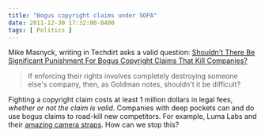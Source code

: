 ```yaml
---
title: "Bogus copyright claims under SOPA"
date: 2011-12-30 17:32:00-0400
tags: [ Politics ]
---
```


Mike Masnyck, writing in Techdirt asks a valid question: [Shouldn't There Be Significant Punishment For Bogus Copyright Claims That Kill Companies?](http://www.techdirt.com/articles/20111229/03234617223/shouldnt-their-be-significant-punishment-bogus-copyright-claims-that-kill-companies.shtml)

> If enforcing their rights involves completely destroying someone else's company, then, as Goldman notes, shouldn't it be difficult? 

Fighting a copyright claim costs at least 1 million dollars in legal fees, *whether or not the claim is valid*. Companies with deep pockets can and do use bogus claims to road-kill new competitors. For example, Luma Labs and their [amazing camera straps](http://luma-labs.com/blogs/news/4540122-an-open-letter-to-our-customers-past-and-future).  How can we stop this?
